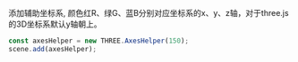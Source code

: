 

添加辅助坐标系, 颜色红R、绿G、蓝B分别对应坐标系的x、y、z轴，对于three.js的3D坐标系默认y轴朝上。

```ts
const axesHelper = new THREE.AxesHelper(150);
scene.add(axesHelper);
```
